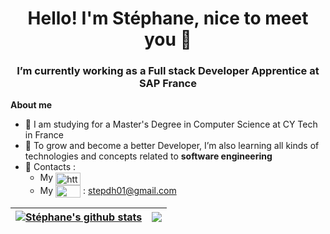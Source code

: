 <h1 align="center"> Hello! I'm Stéphane, nice to meet you 👋</h1>
<h3 align="center">I’m currently working as a Full stack Developer Apprentice at SAP France</h3>

**About me**
- 💼 I am studying for a Master's Degree in Computer Science at CY Tech in France
- 🌱 To grow and become a better Developer, I’m also learning all kinds of technologies and concepts related to **software engineering**
- 💬 Contacts : 
  - My <a href="https://www.linkedin.com/in/step-nguyen/" target="blank"><img align="center" src="https://cdn.jsdelivr.net/npm/simple-icons@3.0.1/icons/linkedin.svg" alt="https://www.linkedin.com/in/step-nguyen/" height="20" width="40" /></a> 
  - My <img align="center" src="https://cdn.jsdelivr.net/npm/simple-icons@3.0.1/icons/gmail.svg" height="20" width="40" /> : stepdh01@gmail.com

| <a href="https://github.com/stephane-nguyen/github-readme-stats"><img align="center" src="https://github-readme-stats-23s3-stephane-nguyen.vercel.app/api?username=stephane-nguyen&show_icons=true&theme=transparent&hide_border=true" alt="Stéphane's github stats" /></a> | <a href="https://github.com/stephane-nguyen/github-readme-stats"><img align="center" src="https://github-readme-stats-23s3-stephane-nguyen.vercel.app/api/top-langs/?username=stephane-nguyen&layout=compact&theme=transparent&hide_border=true&langs_count=8" /></a> |
| ------------- | ------------- |
